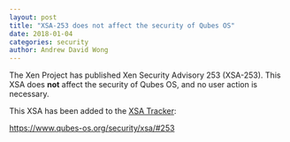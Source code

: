 ```yaml
---
layout: post
title: "XSA-253 does not affect the security of Qubes OS"
date: 2018-01-04
categories: security
author: Andrew David Wong
---
```


The Xen Project has published Xen Security Advisory 253 (XSA-253).
This XSA does **not** affect the security of Qubes OS, and no user
action is necessary.

This XSA has been added to the [XSA Tracker](https://www.qubes-os.org/security/xsa/):

<https://www.qubes-os.org/security/xsa/#253>


